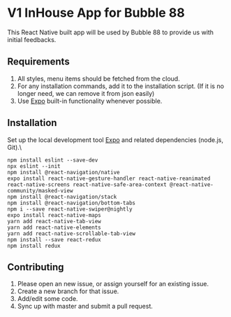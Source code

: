 # V1 InHouse App for Bubble 88

This React Native built app will be used by Bubble 88 to provide us with initial feedbacks.

## Requirements
1. All styles, menu items should be fetched from the cloud.
2. For any installation commands, add it to the installation script. (If it is no longer need, we can remove it from json easily)
3. Use [Expo](https://docs.expo.io/) built-in functionality whenever possible.

## Installation

Set up the local development tool [Expo](https://docs.expo.io/versions/latest/get-started/installation/) and related dependencies (node.js, Git).\

```
npm install eslint --save-dev
npx eslint --init
npm install @react-navigation/native
expo install react-native-gesture-handler react-native-reanimated react-native-screens react-native-safe-area-context @react-native-community/masked-view
npm install @react-navigation/stack
npm install @react-navigation/bottom-tabs
npm i --save react-native-swiper@nightly
expo install react-native-maps
yarn add react-native-tab-view
yarn add react-native-elements
yarn add react-native-scrollable-tab-view
npm install --save react-redux
npm install redux
```


## Contributing
1. Please open an new issue, or assign yourself for an existing issue.
2. Create a new branch for that issue.
3. Add/edit some code.
4. Sync up with master and submit a pull request.
